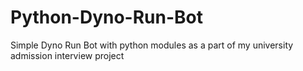 # Python-Dyno-Run-Bot
Simple Dyno Run Bot with python modules as a part of my university admission interview project
